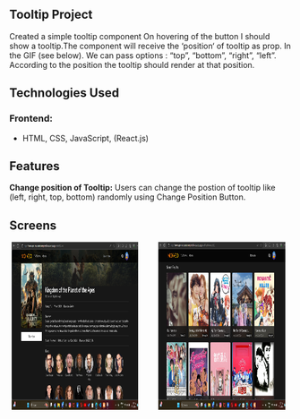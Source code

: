 ## Tooltip Project
Created a simple tooltip component On hovering of the button I should show a tooltip.The component will receive the ‘position‘ of tooltip as prop. In the GIF (see below). We can pass options : “top”, “bottom”, “right”, “left”. According to the position the tooltip should render at that position.


## Technologies Used
### Frontend: 
 - HTML, CSS, JavaScript, (React.js)


## Features
**Change position of Tooltip:** Users can change the postion of tooltip like (left, right, top, bottom) randomly using Change Position Button. </br>


## Screens
<p align="center">
<img src="https://github.com/prakashghropade/Movie_App_React-Redux/blob/main/details_movie.png" height="300px" width="45%"/> &nbsp; &nbsp; &nbsp; &nbsp; 
<img src="https://github.com/prakashghropade/Movie_App_React-Redux/blob/main/SearchPage.png" height="300px" width="45%"/> &nbsp; &nbsp; &nbsp; &nbsp;     
</p>



